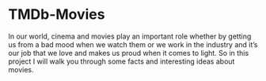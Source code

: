 # TMDb-Movies
In our world, cinema and movies play an important role whether
by getting us from a bad mood when we watch them or we work in
the industry and it’s our job that we love and makes us proud
when it comes to light. So in this project I will walk you through
some facts and interesting ideas about movies.
